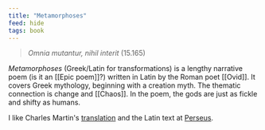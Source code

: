 ```yaml
---
title: "Metamorphoses"
feed: hide
tags: book
---
```


> _Omnia mutantur, nihil interit_ (15.165)

_Metamorphoses_ (Greek/Latin for transformations) is a lengthy narrative poem (is it an [[Epic poem]]?) written in Latin by the Roman poet [[Ovid]]. It covers Greek mythology, beginning with a creation myth. The thematic connection is change and [[Chaos]]. In the poem, the gods are just as fickle and shifty as humans.

I like Charles Martin's [translation](https://www.worldcat.org/title/metamorphoses/oclc/52547579) and the Latin text at [Perseus](http://www.perseus.tufts.edu/hopper/text?doc=Perseus%3Atext%3A1999.02.0029%3Abook%3D1%3Acard%3D1). 


